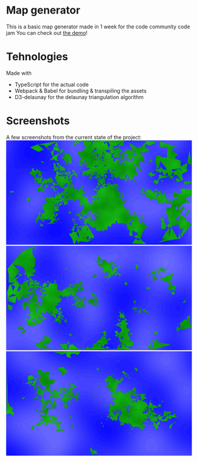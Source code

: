 # Map generator

This is a basic map generator made in 1 week for the code community code jam
You can check out [the demo](https://mateiadrielrafael.github.io/map-generator/)!

# Tehnologies

Made with

- TypeScript for the actual code
- Webpack & Babel for bundling & transpiling the assets
- D3-delaunay for the delaunay triangulation algorithm

# Screenshots

A few screenshots from the current state of the project:
![screenshot](screenshots/1.png)
![screenshot](screenshots/2.png)
![screenshot](screenshots/3.png)
